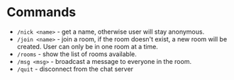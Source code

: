 # Commands

- `/nick <name>` - get a name, otherwise user will stay anonymous.
- `/join <name>` - join a room, if the room doesn't exist, a new room will be created. User can only be in one room at a time.
- `/rooms` - show the list of rooms available.
- `/msg <msg>` - broadcast a message to everyone in the room.
- `/quit` - disconnect from the chat server
